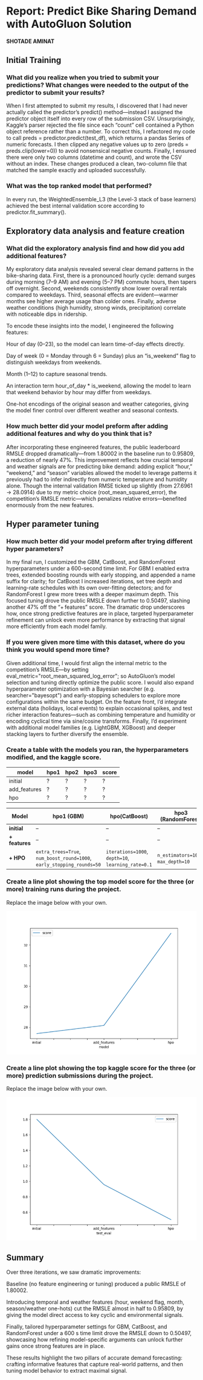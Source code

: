 # Report: Predict Bike Sharing Demand with AutoGluon Solution
#### SHOTADE AMINAT

## Initial Training
### What did you realize when you tried to submit your predictions? What changes were needed to the output of the predictor to submit your results?
When I first attempted to submit my results, I discovered that I had never actually called the predictor’s predict() method—instead I assigned the predictor object itself into every row of the submission CSV. Unsurprisingly, Kaggle’s parser rejected the file since each “count” cell contained a Python object reference rather than a number. To correct this, I refactored my code to call preds = predictor.predict(test_df), which returns a pandas Series of numeric forecasts. I then clipped any negative values up to zero (preds = preds.clip(lower=0)) to avoid nonsensical negative counts. Finally,  I ensured there were only two columns (datetime and count), and wrote the CSV without an index. These changes produced a clean, two-column file that matched the sample exactly and uploaded successfully.




### What was the top ranked model that performed?
 In every run, the WeightedEnsemble_L3 (the Level-3 stack of base learners) achieved the best internal validation score according to predictor.fit_summary().

## Exploratory data analysis and feature creation
### What did the exploratory analysis find and how did you add additional features?
My exploratory data analysis revealed several clear demand patterns in the bike-sharing data. First, there is a pronounced hourly cycle: demand surges during morning (7–9 AM) and evening (5–7 PM) commute hours, then tapers off overnight. Second, weekends consistently show lower overall rentals compared to weekdays. Third, seasonal effects are evident—warmer months see higher average usage than colder ones. Finally, adverse weather conditions (high humidity, strong winds, precipitation) correlate with noticeable dips in ridership.

To encode these insights into the model, I engineered the following features:

Hour of day (0–23), so the model can learn time-of-day effects directly.

Day of week (0 = Monday through 6 = Sunday) plus an “is_weekend” flag to distinguish weekdays from weekends.

Month (1–12) to capture seasonal trends.

An interaction term hour_of_day * is_weekend, allowing the model to learn that weekend behavior by hour may differ from weekdays.

One-hot encodings of the original season and weather categories, giving the model finer control over different weather and seasonal contexts.



### How much better did your model preform after adding additional features and why do you think that is?
After incorporating these engineered features, the public leaderboard RMSLE dropped dramatically—from 1.80002 in the baseline run to 0.95809, a reduction of nearly 47%. This improvement reflects how crucial temporal and weather signals are for predicting bike demand: adding explicit “hour,” “weekend,” and “season” variables allowed the model to leverage patterns it previously had to infer indirectly from numeric temperature and humidity alone. Though the internal validation RMSE ticked up slightly (from 27.6961 → 28.0914) due to my metric choice (root_mean_squared_error), the competition’s RMSLE metric—which penalizes relative errors—benefited enormously from the new features.

## Hyper parameter tuning
### How much better did your model preform after trying different hyper parameters?
In my final run, I customized the GBM, CatBoost, and RandomForest hyperparameters under a 600-second time limit. For GBM I enabled extra trees, extended boosting rounds with early stopping, and appended a name suffix for clarity; for CatBoost I increased iterations, set tree depth and learning-rate schedules with its own over-fitting detectors; and for RandomForest I grew more trees with a deeper maximum depth. This focused tuning drove the public RMSLE down further to 0.50497, slashing another 47% off the “+ features” score. The dramatic drop underscores how, once strong predictive features are in place, targeted hyperparameter refinement can unlock even more performance by extracting that signal more efficiently from each model family.

### If you were given more time with this dataset, where do you think you would spend more time?
Given additional time, I would first align the internal metric to the competition’s RMSLE—by setting eval_metric="root_mean_squared_log_error"; so AutoGluon’s model selection and tuning directly optimize the public score. I would also expand hyperparameter optimization with a Bayesian searcher (e.g. searcher="bayesopt") and early-stopping schedulers to explore more configurations within the same budget. On the feature front, I’d integrate external data (holidays, local events) to explain occasional spikes, and test richer interaction features—such as combining temperature and humidity or encoding cyclical time via sine/cosine transforms. Finally, I’d experiment with additional model families (e.g. LightGBM, XGBoost) and deeper stacking layers to further diversify the ensemble.

### Create a table with the models you ran, the hyperparameters modified, and the kaggle score.
|model|hpo1|hpo2|hpo3|score|
|--|--|--|--|--|
|initial|?|?|?|?|
|add_features|?|?|?|?|
|hpo|?|?|?|?|

| Model          | hpo1 (GBM)                                                                | hpo(CatBoost)                                       | hpo3 (RandomForest)                    | Public RMSLE |
| -------------- | ------------------------------------------------------------------------- | ----------------------------------------------------- | -------------------------------------- | ------------ |
| **initial**    | –                                                                         | –                                                     | –                                      | 1.80002      |
| **+ features** | –                                                                         | –                                                     | –                                      | 0.95809      |
| **+ HPO**      | `extra_trees=True`, `num_boost_round=1000`,<br>`early_stopping_rounds=50` | `iterations=1000`, `depth=10`,<br>`learning_rate=0.1` | `n_estimators=1000`,<br>`max_depth=10` | 0.50497      |


### Create a line plot showing the top model score for the three (or more) training runs during the project.

Replace the image below with your own.

![model_train_score.png](img/model_train_score.png)

### Create a line plot showing the top kaggle score for the three (or more) prediction submissions during the project.

Replace the image below with your own.

![model_test_score.png](img/model_test_score.png)

## Summary
Over three iterations, we saw dramatic improvements:

Baseline (no feature engineering or tuning) produced a public RMSLE of 1.80002.

Introducing temporal and weather features (hour, weekend flag, month, season/weather one-hots) cut the RMSLE almost in half to 0.95809, by giving the model direct access to key cyclic and environmental signals.

Finally, tailored hyperparameter settings for GBM, CatBoost, and RandomForest under a 600 s time limit drove the RMSLE down to 0.50497, showcasing how refining model-specific arguments can unlock further gains once strong features are in place.

These results highlight the two pillars of accurate demand forecasting: crafting informative features that capture real-world patterns, and then tuning model behavior to extract maximal signal.